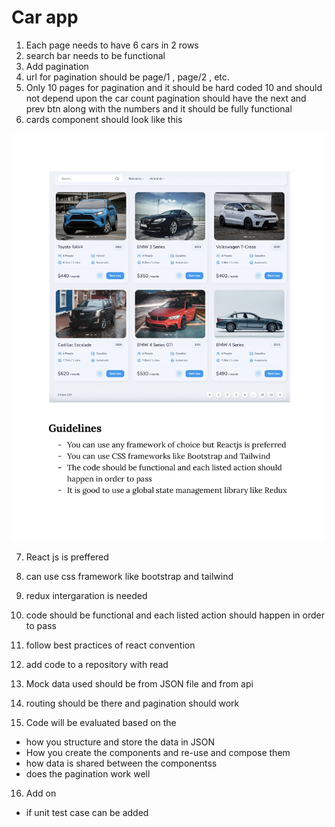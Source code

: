 # Car app

1. Each page needs to have 6 cars in 2 rows
2. search bar needs to be functional 
3. Add pagination
4. url for pagination should be page/1 , page/2 , etc.
5. Only 10 pages for pagination and it should be hard coded 10 and should not depend upon the car count
pagination should have the next and prev btn along with the numbers and it should be fully functional
6. cards component should look like this 
<img src="../project/React Assignment_page-0002.jpg"/>

7. React js is preffered
8. can use css framework like bootstrap and tailwind
9. redux intergaration is needed
10. code should be functional and each listed action should happen in order to pass
11. follow best practices of react convention
12. add code to a repository with read 
13. Mock data used should be from JSON file and from api
14. routing should be there and pagination should work

15. Code will be evaluated based on the 
  -  how you structure and store the data in JSON
  -  How you create the components and re-use and compose them
  - how data is shared between the componentss
  - does the pagination work well
16. Add on
   - if unit test case can be added